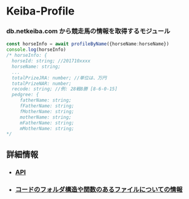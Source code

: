 <h1 aliagn="center">Keiba-Profile</h1>

### **db.netkeiba.com から競走馬の情報を取得するモジュール**

```typescript
const horseInfo = await profileByName({horseName:horseName})
console.log(horseInfo)
/* horseInfo: {
  horseId: string; //201710xxxx
  horseName: string;
  ...
  totalPrizeJRA: number; //単位は、万円
  totalPrizeNAR: number; 
  recode: string; //例: 28戦8勝 [8-6-0-15]
  pedgree: {
     fatherName: string;
     fFatherName: string;
     fMotherName: string;
     motherName: string;
     mFatherName: string;
     mMotherName: string;
*/
```

## 詳細情報
- <h3><a href="./docs-ja/about-api.md">API</a></h3>

- <h3><a href="./code-map.ja.md">コードのフォルダ構造や関数のあるファイルについての情報</a></h3>